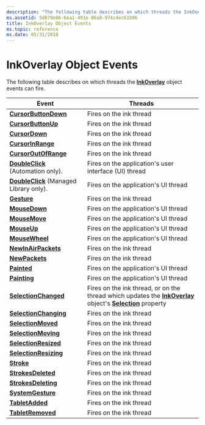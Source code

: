 ```yaml
---
description: "The following table describes on which threads the InkOverlay object events can fire.EventThreadsCursorButtonDownFires on the ink threadCursorButtonUpFires on the ink threadCursorDownFires on the ink threadCursorInRangeFires on the ink threadCursorOutOfRangeFires on the ink threadDoubleClick (Automation only).Fires on the application's user interface (UI) threadDoubleClick (Managed Library only).Fires on the application's UI threadGestureFires on the ink threadMouseDownFires on the application's UI threadMouseMoveFires on the application's UI threadMouseUpFires on the application's UI threadMouseWheelFires on the application's UI threadNewInAirPacketsFires on the ink threadNewPacketsFires on the ink threadPaintedFires on the application's UI threadPaintingFires on the application's UI threadSelectionChangedFires on the ink thread, or on the thread which updates the InkOverlay object's Selection propertySelectionChangingFires on the ink threadSelectionMovedFires on the ink threadSelectionMovingFires on the ink threadSelectionResizedFires on the ink threadSelectionResizingFires on the ink threadStrokeFires on the ink threadStrokesDeletedFires on the ink threadStrokesDeletingFires on the ink threadSystemGestureFires on the ink threadTabletAddedFires on the ink threadTabletRemovedFires on the ink thread "
ms.assetid: 5d679e66-6ea1-491e-86a8-974c4ec61b96
title: InkOverlay Object Events
ms.topic: reference
ms.date: 05/31/2018
---
```


# InkOverlay Object Events

The following table describes on which threads the [**InkOverlay**](inkoverlay-class.md) object events can fire.



| Event                                                                             | Threads                                                                                                                                                                   |
|-----------------------------------------------------------------------------------|---------------------------------------------------------------------------------------------------------------------------------------------------------------------------|
| [**CursorButtonDown**](inkoverlay-cursorbuttondown.md)                           | Fires on the ink thread<br/>                                                                                                                                        |
| [**CursorButtonUp**](inkoverlay-cursorbuttonup.md)                               | Fires on the ink thread<br/>                                                                                                                                        |
| [**CursorDown**](inkoverlay-cursordown.md)                                       | Fires on the ink thread<br/>                                                                                                                                        |
| [**CursorInRange**](inkoverlay-cursorinrange.md)                                 | Fires on the ink thread<br/>                                                                                                                                        |
| [**CursorOutOfRange**](inkoverlay-cursoroutofrange.md)                           | Fires on the ink thread<br/>                                                                                                                                        |
| [**DoubleClick**](inkoverlay-doubleclick.md) (Automation only).                  | Fires on the application's user interface (UI) thread<br/>                                                                                                          |
| [**DoubleClick**](/previous-versions/ms567634(v=vs.100)) (Managed Library only). | Fires on the application's UI thread<br/>                                                                                                                           |
| [**Gesture**](inkoverlay-gesture.md)                                             | Fires on the ink thread<br/>                                                                                                                                        |
| [**MouseDown**](inkoverlay-mousedown.md)                                         | Fires on the application's UI thread<br/>                                                                                                                           |
| [**MouseMove**](inkoverlay-mousemove.md)                                         | Fires on the application's UI thread<br/>                                                                                                                           |
| [**MouseUp**](inkoverlay-mouseup.md)                                             | Fires on the application's UI thread<br/>                                                                                                                           |
| [**MouseWheel**](inkoverlay-mousewheel.md)                                       | Fires on the application's UI thread<br/>                                                                                                                           |
| [**NewInAirPackets**](inkoverlay-newinairpackets.md)                             | Fires on the ink thread<br/>                                                                                                                                        |
| [**NewPackets**](inkoverlay-newpackets.md)                                       | Fires on the ink thread<br/>                                                                                                                                        |
| [**Painted**](inkoverlay-painted.md)                                             | Fires on the application's UI thread<br/>                                                                                                                           |
| [**Painting**](inkoverlay-painting.md)                                           | Fires on the application's UI thread<br/>                                                                                                                           |
| [**SelectionChanged**](inkoverlay-selectionchanged.md)                           | Fires on the ink thread, or on the thread which updates the [**InkOverlay**](inkoverlay-class.md) object's [**Selection**](/windows/desktop/api/msinkaut/nf-msinkaut-iinkoverlay-get_selection) property<br/> |
| [**SelectionChanging**](inkoverlay-selectionchanging.md)                         | Fires on the ink thread<br/>                                                                                                                                        |
| [**SelectionMoved**](inkoverlay-selectionmoved.md)                               | Fires on the ink thread<br/>                                                                                                                                        |
| [**SelectionMoving**](inkoverlay-selectionmoving.md)                             | Fires on the ink thread<br/>                                                                                                                                        |
| [**SelectionResized**](inkoverlay-selectionresized.md)                           | Fires on the ink thread<br/>                                                                                                                                        |
| [**SelectionResizing**](inkoverlay-selectionresizing.md)                         | Fires on the ink thread<br/>                                                                                                                                        |
| [**Stroke**](inkoverlay-stroke.md)                                               | Fires on the ink thread<br/>                                                                                                                                        |
| [**StrokesDeleted**](inkoverlay-strokesdeleted.md)                               | Fires on the ink thread<br/>                                                                                                                                        |
| [**StrokesDeleting**](inkoverlay-strokesdeleting.md)                             | Fires on the ink thread<br/>                                                                                                                                        |
| [**SystemGesture**](inkoverlay-systemgesture.md)                                 | Fires on the ink thread<br/>                                                                                                                                        |
| [**TabletAdded**](inkoverlay-tabletadded.md)                                     | Fires on the ink thread<br/>                                                                                                                                        |
| [**TabletRemoved**](inkoverlay-tabletremoved.md)                                 | Fires on the ink thread<br/>                                                                                                                                        |



 

 

